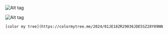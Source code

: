 ![Alt tag](https://files.catbox.moe/ugsru3.png)

![Alt tag](https://files.catbox.moe/t3ktxp.png)

    [color my tree](https://colormytree.me/2024/01JE18ZR29036JDE5SZ28Y09NN
 
